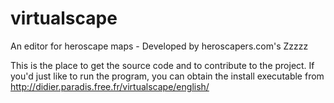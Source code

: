 virtualscape
============

An editor for heroscape maps - Developed by heroscapers.com's Zzzzz

This is the place to get the source code and to contribute to the project. If you'd just like to run the program, you can obtain the install executable from http://didier.paradis.free.fr/virtualscape/english/
